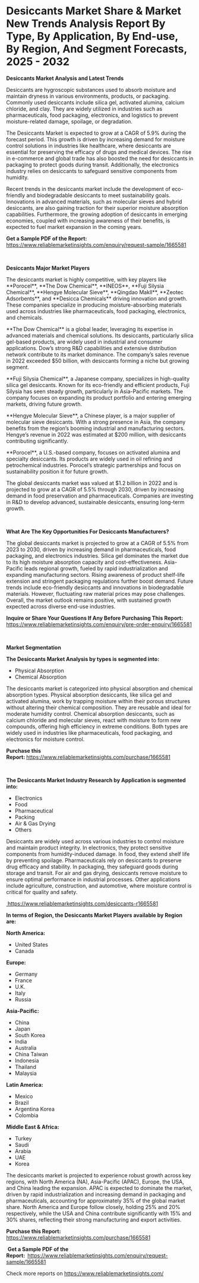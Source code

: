 <p><h1>Desiccants Market Share & Market New Trends Analysis Report By Type, By Application, By End-use, By Region, And Segment Forecasts, 2025 - 2032</h1></p><p><strong>Desiccants Market Analysis and Latest Trends</strong></p>
<p><p>Desiccants are hygroscopic substances used to absorb moisture and maintain dryness in various environments, products, or packaging. Commonly used desiccants include silica gel, activated alumina, calcium chloride, and clay. They are widely utilized in industries such as pharmaceuticals, food packaging, electronics, and logistics to prevent moisture-related damage, spoilage, or degradation.</p><p>The Desiccants Market is expected to grow at a CAGR of 5.9% during the forecast period. This growth is driven by increasing demand for moisture control solutions in industries like healthcare, where desiccants are essential for preserving the efficacy of drugs and medical devices. The rise in e-commerce and global trade has also boosted the need for desiccants in packaging to protect goods during transit. Additionally, the electronics industry relies on desiccants to safeguard sensitive components from humidity.</p><p>Recent trends in the desiccants market include the development of eco-friendly and biodegradable desiccants to meet sustainability goals. Innovations in advanced materials, such as molecular sieves and hybrid desiccants, are also gaining traction for their superior moisture absorption capabilities. Furthermore, the growing adoption of desiccants in emerging economies, coupled with increasing awareness of their benefits, is expected to fuel market expansion in the coming years.</p></p>
<p><strong>Get a Sample PDF of the Report:&nbsp;</strong> <a href="https://www.reliablemarketinsights.com/enquiry/request-sample/1665581?utm_campaign=2004&utm_medium=2&utm_source=Github&utm_content=ia&utm_term=26012025&utm_id=desiccants">https://www.reliablemarketinsights.com/enquiry/request-sample/1665581</a></p>
<p>&nbsp;</p>
<p><strong>Desiccants Major Market Players</strong></p>
<p><p>The desiccants market is highly competitive, with key players like **Porocel**, **The Dow Chemical**, **INEOS**, **Fuji Silysia Chemical**, **Hengye Molecular Sieve**, **Qingdao Makll**, **Zeotec Adsorbents**, and **Desicca Chemicals** driving innovation and growth. These companies specialize in producing moisture-absorbing materials used across industries like pharmaceuticals, food packaging, electronics, and chemicals.</p><p>**The Dow Chemical** is a global leader, leveraging its expertise in advanced materials and chemical solutions. Its desiccants, particularly silica gel-based products, are widely used in industrial and consumer applications. Dow’s strong R&D capabilities and extensive distribution network contribute to its market dominance. The company’s sales revenue in 2022 exceeded $50 billion, with desiccants forming a niche but growing segment.</p><p>**Fuji Silysia Chemical**, a Japanese company, specializes in high-quality silica gel desiccants. Known for its eco-friendly and efficient products, Fuji Silysia has seen steady growth, particularly in Asia-Pacific markets. The company focuses on expanding its product portfolio and entering emerging markets, driving future growth.</p><p>**Hengye Molecular Sieve**, a Chinese player, is a major supplier of molecular sieve desiccants. With a strong presence in Asia, the company benefits from the region’s booming industrial and manufacturing sectors. Hengye’s revenue in 2022 was estimated at $200 million, with desiccants contributing significantly.</p><p>**Porocel**, a U.S.-based company, focuses on activated alumina and specialty desiccants. Its products are widely used in oil refining and petrochemical industries. Porocel’s strategic partnerships and focus on sustainability position it for future growth.</p><p>The global desiccants market was valued at $1.2 billion in 2022 and is projected to grow at a CAGR of 5.5% through 2030, driven by increasing demand in food preservation and pharmaceuticals. Companies are investing in R&D to develop advanced, sustainable desiccants, ensuring long-term growth.</p></p>
<p>&nbsp;</p>
<p><strong>What Are The Key Opportunities For Desiccants Manufacturers?</strong></p>
<p><p>The global desiccants market is projected to grow at a CAGR of 5.5% from 2023 to 2030, driven by increasing demand in pharmaceuticals, food packaging, and electronics industries. Silica gel dominates the market due to its high moisture absorption capacity and cost-effectiveness. Asia-Pacific leads regional growth, fueled by rapid industrialization and expanding manufacturing sectors. Rising awareness of product shelf-life extension and stringent packaging regulations further boost demand. Future trends include eco-friendly desiccants and innovations in biodegradable materials. However, fluctuating raw material prices may pose challenges. Overall, the market outlook remains positive, with sustained growth expected across diverse end-use industries.</p></p>
<p><strong>Inquire or Share Your Questions If Any Before Purchasing This Report:</strong> <a href="https://www.reliablemarketinsights.com/enquiry/pre-order-enquiry/1665581?utm_campaign=2004&utm_medium=2&utm_source=Github&utm_content=ia&utm_term=26012025&utm_id=desiccants">https://www.reliablemarketinsights.com/enquiry/pre-order-enquiry/1665581</a></p>
<p>&nbsp;</p>
<p><strong>Market Segmentation</strong></p>
<p><strong>The Desiccants Market Analysis by types is segmented into:</strong></p>
<p><ul><li>Physical Absorption</li><li>Chemical Absorption</li></ul></p>
<p><p>The desiccants market is categorized into physical absorption and chemical absorption types. Physical absorption desiccants, like silica gel and activated alumina, work by trapping moisture within their porous structures without altering their chemical composition. They are reusable and ideal for moderate humidity control. Chemical absorption desiccants, such as calcium chloride and molecular sieves, react with moisture to form new compounds, offering high efficiency in extreme conditions. Both types are widely used in industries like pharmaceuticals, food packaging, and electronics for moisture control.</p></p>
<p><strong>Purchase this Report:&nbsp;</strong><a href="https://www.reliablemarketinsights.com/purchase/1665581?utm_campaign=2004&utm_medium=2&utm_source=Github&utm_content=ia&utm_term=26012025&utm_id=desiccants">https://www.reliablemarketinsights.com/purchase/1665581</a></p>
<p>&nbsp;</p>
<p><strong>The Desiccants Market Industry Research by Application is segmented into:</strong></p>
<p><ul><li>Electronics</li><li>Food</li><li>Pharmaceutical</li><li>Packing</li><li>Air & Gas Drying</li><li>Others</li></ul></p>
<p><p>Desiccants are widely used across various industries to control moisture and maintain product integrity. In electronics, they protect sensitive components from humidity-induced damage. In food, they extend shelf life by preventing spoilage. Pharmaceuticals rely on desiccants to preserve drug efficacy and stability. In packaging, they safeguard goods during storage and transit. For air and gas drying, desiccants remove moisture to ensure optimal performance in industrial processes. Other applications include agriculture, construction, and automotive, where moisture control is critical for quality and safety.</p></p>
<p><a href="https://www.reliablemarketinsights.com/desiccants-r1665581?utm_campaign=2004&utm_medium=2&utm_source=Github&utm_content=ia&utm_term=26012025&utm_id=desiccants">&nbsp;https://www.reliablemarketinsights.com/desiccants-r1665581</a></p>
<p><strong>In terms of Region, the Desiccants Market Players available by Region are:</strong></p>
<p>
    <p> <strong> North America: </strong>
        <ul>
            <li>United States</li>
            <li>Canada</li>
        </ul>
        </p> 
    <p> <strong> Europe: </strong>
        <ul>
            <li>Germany</li>
            <li>France</li>
            <li>U.K.</li>
            <li>Italy</li>
            <li>Russia</li>
        </ul>
        </p> 
    <p> <strong> Asia-Pacific: </strong>
        <ul>
            <li>China</li>
            <li>Japan</li>
            <li>South Korea</li>
            <li>India</li>
            <li>Australia</li>
            <li>China Taiwan</li>
            <li>Indonesia</li>
            <li>Thailand</li>
            <li>Malaysia</li>
        </ul>
        </p> 
    <p> <strong> Latin America: </strong>
        <ul>
            <li>Mexico</li>
            <li>Brazil</li>
            <li>Argentina Korea</li>
            <li>Colombia</li>
        </ul>
        </p> 
    <p> <strong> Middle East & Africa: </strong>
        <ul>
            <li>Turkey</li>
            <li>Saudi</li>
            <li>Arabia</li>
            <li>UAE</li>
            <li>Korea</li>
        </ul>
    </p>
    </p>
<p><p>The desiccants market is projected to experience robust growth across key regions, with North America (NA), Asia-Pacific (APAC), Europe, the USA, and China leading the expansion. APAC is expected to dominate the market, driven by rapid industrialization and increasing demand in packaging and pharmaceuticals, accounting for approximately 35% of the global market share. North America and Europe follow closely, holding 25% and 20% respectively, while the USA and China contribute significantly with 15% and 30% shares, reflecting their strong manufacturing and export activities.</p></p>
<p><strong>Purchase this Report: </strong><a href="https://www.reliablemarketinsights.com/purchase/1665581?utm_campaign=2004&utm_medium=2&utm_source=Github&utm_content=ia&utm_term=26012025&utm_id=desiccants">https://www.reliablemarketinsights.com/purchase/1665581</a></p>
<p>&nbsp;<strong>Get a Sample PDF of the Report:&nbsp;&nbsp;</strong><a href="https://www.reliablemarketinsights.com/enquiry/request-sample/1665581?utm_campaign=2004&utm_medium=2&utm_source=Github&utm_content=ia&utm_term=26012025&utm_id=desiccants">https://www.reliablemarketinsights.com/enquiry/request-sample/1665581</a></p>
<p><strong></strong></p>
<p>Check more reports on <a href="https://www.reliablemarketinsights.com/?utm_campaign=2004&utm_medium=2&utm_source=Github&utm_content=ia&utm_term=26012025&utm_id=desiccants">https://www.reliablemarketinsights.com/</a></p>